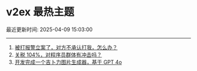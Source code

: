 # v2ex 最热主题

最近更新时间: 2025-04-09 15:03:00

--- 
1. [被打报警立案了，对方不承认打我，怎么办？](https://www.v2ex.com/t/1124126) 
2. [关税 104%，对程序员群体有冲击吗？](https://www.v2ex.com/t/1124133) 
3. [开发完成一个吉卜力图片生成器，基于 GPT 4o](https://www.v2ex.com/t/1124154) 
